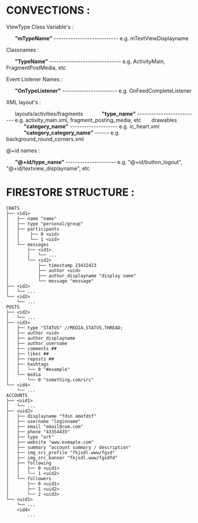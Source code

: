 
# CONVECTIONS :

ViewType Class Variable's : 

&nbsp;&nbsp;&nbsp;&nbsp;&nbsp;&nbsp;**"mTypeName"** --------------------------- e.g. mTextViewDisplayname

Classnames :

&nbsp;&nbsp;&nbsp;&nbsp;&nbsp;&nbsp;**"TypeName"** ------------------------------ e.g. ActivityMain, FragmentPostMedia, etc

Event Listener Names :

&nbsp;&nbsp;&nbsp;&nbsp;&nbsp;&nbsp;**"OnTypeListener"** ----------------------- e.g. OnFeedCompleteListener

XML layout's :

&nbsp;&nbsp;&nbsp;&nbsp;&nbsp;&nbsp;layouts/activities/fragments
&nbsp;&nbsp;&nbsp;&nbsp;&nbsp;&nbsp;&nbsp;&nbsp;&nbsp;&nbsp;&nbsp;&nbsp;**"type_name"** -------------------------- e.g. activity_main.xml, fragment_posting_media, etc
&nbsp;&nbsp;&nbsp;&nbsp;&nbsp;&nbsp;drawables
&nbsp;&nbsp;&nbsp;&nbsp;&nbsp;&nbsp;&nbsp;&nbsp;&nbsp;&nbsp;&nbsp;&nbsp;**"category_name"** -------------------- e.g. ic_heart.xml
&nbsp;&nbsp;&nbsp;&nbsp;&nbsp;&nbsp;&nbsp;&nbsp;&nbsp;&nbsp;&nbsp;&nbsp;**"category_category_name"** ------ e.g. background_round_corners.xml

@+id names :

&nbsp;&nbsp;&nbsp;&nbsp;&nbsp;&nbsp;**"@+id/type_name"** --------------------- e.g. "@+id/button_logout", "@+id/textview_displayname", etc
	
# FIRESTORE STRUCTURE :

    CHATS
    ├── <id1>
    │   ├── name "name"
    │   ├── type "personal/group"
    │   ├── participants
    │	│    ├── 0 <uid>
    │	│    └── 1 <uid>
    │	└── messages
    │	    ├──	<id1>
    │       │   └── ...
    │	    └── <id2>
    │           ├──	timestamp 23432423
    │           ├──	author <uid>
    │           ├──	author_displayname "display name"
    │           └──	message "message"
    ├── <id2>
    │   └── ...
    └── <id2>
        └── ...
    POSTS
    ├── <id2>
    │   └──	...
    ├──	<id3>
    │   ├── type "STATUS" //MEDIA,STATUS,THREAD;
    │   ├──	author <uid>
    │   ├──	author_displayname
    │   ├──	author_username
    │   ├──	comments ##
    │   ├──	likes ##
    │   ├──	reposts ##
    │   ├──	hashtags
    │   │	└──	0 "#example"
    │   └── media
    │    	└──	0 "something.com/src"
    └── <id4>
        └── ...
    ACCOUNTS
    ├── <uid1>
    │   └──	...
    ├──	<uid2>
    │   ├── displayname "fdsn amefdsf"
    │   ├── username "loginname"
    │   ├── email "email@com.com"
    │   ├── phone "43354435"
    │   ├── type "art"
    │   ├── website "www.exmaple.com"
    │   ├── summary "account summary / description" 
    │   ├── img_src_profile "fkjsdl.www/fgsd"
    │   ├── img_src_banner "fkjsdl.www/fgsdfd"
    │	├── following 
    │	│   ├── 0 <uid1>
    │	│   └── 1 <uid2>
    │   └── followers
    │	    ├── 0 <uid1>
    │	    ├── 1 <uid2>
    │    	└── 2 <uid3>
    └── <uid1>
        └──	...
        <id4>
        	...
